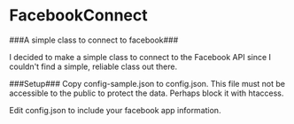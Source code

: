 FacebookConnect
===============

###A simple class to connect to facebook###


I decided to make a simple class to connect to the Facebook API since I couldn't find a simple, reliable class out there.

###Setup###
Copy config-sample.json to config.json.  This file must not be accessible to the public to protect the data.  Perhaps block it with htaccess.

Edit config.json to include your facebook app information.
